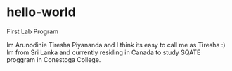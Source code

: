# hello-world
First Lab Program

Im Arunodinie Tiresha Piyananda and I think its easy to call me as Tiresha :) 
Im from Sri Lanka and currently residing in Canada to study SQATE proggram in Conestoga College.

